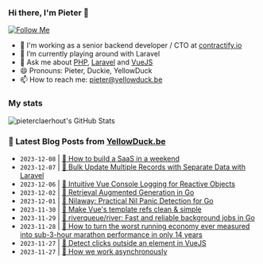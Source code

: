 ### Hi there, I'm Pieter 👋  
[![Follow Me](https://img.shields.io/github/followers/pieterclaerhout?label=Follow&style=social)](https://github.com/pieterclaerhout)

- 🏢 I'm working as a senior backend developer / CTO at [contractify.io](https://contractify.io)
- 🌱 I’m currently playing around with Laravel
- 💬 Ask me about [PHP](https://php.net), [Laravel](http://laravel.com) and [VueJS](https://vuejs.org)
- 😄 Pronouns: Pieter, Duckie, YellowDuck
- 📫 How to reach me: pieter@yellowduck.be

### My stats

![pieterclaerhout's GitHub Stats](https://github-readme-stats.vercel.app/api?username=pieterclaerhout&show_icons=true&count_private=true&line_height=40)

### 📩 Latest Blog Posts from [YellowDuck.be](https://www.yellowduck.be/)
<!-- BLOG-POST-LIST:START -->
- `2023-12-08` | [🔗 How to build a SaaS in a weekend](https://www.yellowduck.be/posts/how-to-build-a-saas-in-a-weekend)  
- `2023-12-07` | [🔗 Bulk Update Multiple Records with Separate Data with Laravel](https://www.yellowduck.be/posts/bulk-update-multiple-records-with-separate-data-laravel)  
- `2023-12-06` | [🔗 Intuitive Vue Console Logging for Reactive Objects](https://www.yellowduck.be/posts/intuitive-vue-console-logging-for-reactive-objects)  
- `2023-12-02` | [🔗 Retrieval Augmented Generation in Go](https://www.yellowduck.be/posts/retrieval-augmented-generation-in-go-eli-benderskys-website)  
- `2023-12-01` | [🔗 Nilaway: Practical Nil Panic Detection for Go](https://www.yellowduck.be/posts/nilaway-practical-nil-panic-detection-for-go)  
- `2023-11-30` | [🔗 Make Vue&#39;s template refs clean &amp; simple](https://www.yellowduck.be/posts/make-vues-template-refs-clean-and-simple)  
- `2023-11-29` | [🔗 riverqueue/river: Fast and reliable background jobs in Go](https://www.yellowduck.be/posts/github-riverqueue-river-fast-and-reliable-background-jobs-in-go)  
- `2023-11-28` | [🔗 How to turn the worst running economy ever measured into sub-3-hour marathon performance in only 14 years](https://www.yellowduck.be/posts/how-to-turn-the-worst-running-economy-ever-measured-into-sub-3-hour-marathon-performance-in-only-14-years)  
- `2023-11-27` | [🐥 Detect clicks outside an element in VueJS](https://www.yellowduck.be/posts/detect-clicks-outside-an-element-in-vuejs)  
- `2023-11-27` | [🔗 How we work asynchronously](https://www.yellowduck.be/posts/how-we-work-asynchronously)  

<!-- BLOG-POST-LIST:END -->
